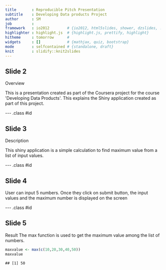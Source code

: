 ```yaml
---
title       : Reproducible Pitch Presentation
subtitle    : Developing Data products Project
author      : SM
job         : 
framework   : io2012        # {io2012, html5slides, shower, dzslides, ...}
highlighter : highlight.js  # {highlight.js, prettify, highlight}
hitheme     : tomorrow      # 
widgets     : []            # {mathjax, quiz, bootstrap}
mode        : selfcontained # {standalone, draft}
knit        : slidify::knit2slides
---
```


## Slide 2

Overview

This is a presentation created as part of the Coursera project for the course 'Developing Data Products'. This explains the Shiny application created as part of this project.

--- .class #id 

## Slide 3

Description

This shiny application is a simple calculation to find maximum value from a list of input values.

--- .class #id 

## Slide 4
User can input 5 numbers. Once they click on submit button, the input values and the maximum number is displayed on the screen


--- .class #id 

## Slide 5

Result
The max function is used to get the maximum value among the list of numbers.

```r
maxvalue <- max(c(10,20,30,40,50))
maxvalue
```

```
## [1] 50
```






